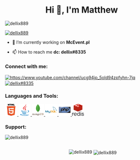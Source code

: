<h1 align="center">Hi 👋, I'm Matthew</h1>
<p align="left"> <img src="https://komarev.com/ghpvc/?username=dellix889&label=Profile%20views&color=0e75b6&style=flat" alt="dellix889" /> </p>

<p align="left"> <a href="https://github.com/ryo-ma/github-profile-trophy"><img src="https://github-profile-trophy.vercel.app/?username=dellix889" alt="dellix889" /></a> </p>

- 🔭 I’m currently working on **McEvent.pl**

- 📫 How to reach me **dc: dellix#8335**

<h3 align="left">Connect with me:</h3>
<p align="left">
<a href="https://www.youtube.com/c/https://www.youtube.com/channel/ucg94jp_5old94zpfyhn-7jq" target="blank"><img align="center" src="https://raw.githubusercontent.com/rahuldkjain/github-profile-readme-generator/master/src/images/icons/Social/youtube.svg" alt="https://www.youtube.com/channel/ucg94jp_5old94zpfyhn-7jq" height="30" width="40" /></a>
<a href="https://discord.gg/dellix#8335" target="blank"><img align="center" src="https://raw.githubusercontent.com/rahuldkjain/github-profile-readme-generator/master/src/images/icons/Social/discord.svg" alt="dellix#8335" height="30" width="40" /></a>
</p>

<h3 align="left">Languages and Tools:</h3>
<p align="left"> <a href="https://www.w3.org/html/" target="_blank"> <img src="https://raw.githubusercontent.com/devicons/devicon/master/icons/html5/html5-original-wordmark.svg" alt="html5" width="40" height="40"/> </a> <a href="https://www.java.com" target="_blank"> <img src="https://raw.githubusercontent.com/devicons/devicon/master/icons/java/java-original.svg" alt="java" width="40" height="40"/> </a> <a href="https://www.mongodb.com/" target="_blank"> <img src="https://raw.githubusercontent.com/devicons/devicon/master/icons/mongodb/mongodb-original-wordmark.svg" alt="mongodb" width="40" height="40"/> </a> <a href="https://www.mysql.com/" target="_blank"> <img src="https://raw.githubusercontent.com/devicons/devicon/master/icons/mysql/mysql-original-wordmark.svg" alt="mysql" width="40" height="40"/> </a> <a href="https://www.php.net" target="_blank"> <img src="https://raw.githubusercontent.com/devicons/devicon/master/icons/php/php-original.svg" alt="php" width="40" height="40"/> </a> <a href="https://redis.io" target="_blank"> <img src="https://raw.githubusercontent.com/devicons/devicon/master/icons/redis/redis-original-wordmark.svg" alt="redis" width="40" height="40"/> </a> </p>

<h3 align="left">Support:</h3>
<p><a href="https://www.buymeacoffee.com/dellix889"> <img align="left" src="https://cdn.buymeacoffee.com/buttons/v2/default-yellow.png" height="50" width="210" alt="dellix889" /></a></p><br><br>

<p><img align="left" src="https://github-readme-stats.vercel.app/api/top-langs?username=dellix889&show_icons=true&locale=en&layout=compact" alt="dellix889" /></p>

<p>&nbsp;<img align="center" src="https://github-readme-stats.vercel.app/api?username=dellix889&show_icons=true&locale=en" alt="dellix889" /></p>
